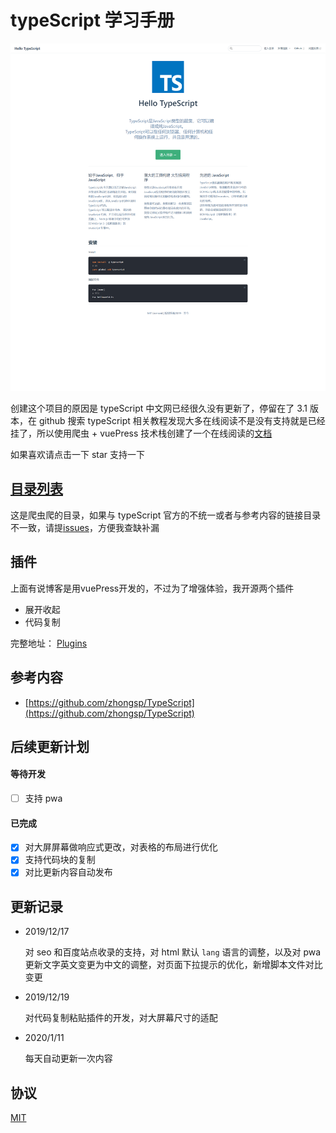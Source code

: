 # typeScript 学习手册

![demo](/public/imgage/hean.png)

创建这个项目的原因是 typeScript 中文网已经很久没有更新了，停留在了 3.1 版本，在 github 搜索 typeScript 相关教程发现大多在线阅读不是没有支持就是已经挂了，所以使用爬虫 + vuePress 技术栈创建了一个在线阅读的[文档](https://bosens-china.github.io/Typescript-manual/)

如果喜欢请点击一下 star 支持一下

## [目录列表](/dir.md)

这是爬虫爬的目录，如果与 typeScript 官方的不统一或者与参考内容的链接目录不一致，请提[issues](https://github.com/bosens-China/Typescript-manual/issues)，方便我查缺补漏

## 插件
上面有说博客是用vuePress开发的，不过为了增强体验，我开源两个插件
- 展开收起
- 代码复制

完整地址： [Plugins](/Plugins)


## 参考内容

- [https://github.com/zhongsp/TypeScript](https://github.com/zhongsp/TypeScript)

## 后续更新计划

#### 等待开发

- [ ] 支持 pwa

#### 已完成

- [x] 对大屏屏幕做响应式更改，对表格的布局进行优化
- [x] 支持代码块的复制
- [x] 对比更新内容自动发布

## 更新记录

- 2019/12/17

  对 seo 和百度站点收录的支持，对 html 默认 `lang` 语言的调整，以及对 pwa 更新文字英文变更为中文的调整，对页面下拉提示的优化，新增脚本文件对比变更

- 2019/12/19

  对代码复制粘贴插件的开发，对大屏幕尺寸的适配

- 2020/1/11

  每天自动更新一次内容

## 协议

[MIT](/License)
